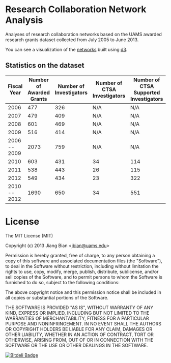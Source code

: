 Research Collaboration Network Analysis
=======================================

Analyses of research collaboration networks based on the UAMS awarded research grants dataset collected from July 2005 to June 2013.

You can see a visualization of the [networks](http://bianjiang.github.com/rcna/) built using [d3](http://d3js.org/).

Statistics on the dataset
---------------------------------------
| Fiscal Year | Number of Awarded Grants | Number of Investigators | Number of CTSA Investigators | Number of CTSA Supported Investigators |
| --- | --- | --- | --- | --- | 
| 2006	| 477 | 326 | N/A | N/A |
| 2007	| 479 | 409 | N/A | N/A |
| 2008	| 601 | 469 | N/A | N/A |
| 2009	| 516 | 414 | N/A | N/A |
| 2006 -- 2009 | 2073 | 759 | N/A | N/A |
| 2010	| 603 | 431 | 34 | 114 |
| 2011	| 538 | 443 | 26 | 115 |
| 2012	| 549 | 434 | 23 | 322 |
| 2010 -- 2012 | 1690 | 650 | 34 | 551 |

License
=======================================

The MIT License (MIT)

Copyright (c) 2013 Jiang Bian <<jbian@uams.edu>>

Permission is hereby granted, free of charge, to any person obtaining a copy of this software and associated documentation files (the "Software"), to deal in the Software without restriction, including without limitation the rights to use, copy, modify, merge, publish, distribute, sublicense, and/or sell copies of the Software, and to permit persons to whom the Software is furnished to do so, subject to the following conditions:

The above copyright notice and this permission notice shall be included in all copies or substantial portions of the Software.

THE SOFTWARE IS PROVIDED "AS IS", WITHOUT WARRANTY OF ANY KIND, EXPRESS OR IMPLIED, INCLUDING BUT NOT LIMITED TO THE WARRANTIES OF MERCHANTABILITY, FITNESS FOR A PARTICULAR PURPOSE AND NONINFRINGEMENT. IN NO EVENT SHALL THE AUTHORS OR COPYRIGHT HOLDERS BE LIABLE FOR ANY CLAIM, DAMAGES OR OTHER LIABILITY, WHETHER IN AN ACTION OF CONTRACT, TORT OR OTHERWISE, ARISING FROM, OUT OF OR IN CONNECTION WITH THE SOFTWARE OR THE USE OR OTHER DEALINGS IN THE SOFTWARE.


[![Bitdeli Badge](https://d2weczhvl823v0.cloudfront.net/bianjiang/rcna/trend.png)](https://bitdeli.com/free "Bitdeli Badge")

